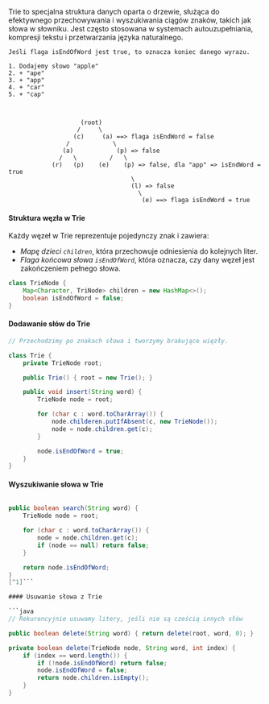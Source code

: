 Trie to specjalna struktura danych oparta o drzewie, służąca do efektywnego przechowywania i wyszukiwania ciągów znaków, takich jak słowa w słowniku. Jest często stosowana w systemach autouzupełniania, kompresji tekstu i przetwarzania języka naturalnego.

```
Jeśli flaga isEndOfWord jest true, to oznacza koniec danego wyrazu.

1. Dodajemy słowo "apple"
2. + "ape"
3. + "app"
4. + "car"
5. + "cap"



					(root)
				   /     \
				  (c)	  (a) ==> flaga isEndWord = false
				/			 \
			   (a)			  (p) => false
			  /	  \			/	\
			(r)	  (p)	 (e)	(p) => false, dla "app" => isEndWord = true
							   	  \
								  (l) => false
								    \
								     (e) ==> flaga isEndWord = true
```

#### Struktura węzła w Trie

Każdy węzeł w Trie reprezentuje pojedynczy znak i zawiera:
- *Mapę dzieci `children`*, która przechowuje odniesienia do kolejnych liter.
- *Flaga końcowa słowa `isEndOfWord`*, która oznacza, czy dany węzeł jest zakończeniem pełnego słowa.

```java
class TrieNode {
	Map<Character, TriNode> children = new HashMap<>();
	boolean isEndOfWord = false;
}
```

#### Dodawanie słów do Trie

```java
// Przechodzimy po znakach słowa i tworzymy brakujące więzły.

class Trie {
	private TrieNode root;

	public Trie() { root = new Trie(); }

	public void insert(String word) {
		TrieNode node = root;

		for (char c : word.toCharArray()) {
			node.childeren.putIfAbsent(c, new TrieNode());
			node = node.children.get(c); 
		}

		node.isEndOfWord = true;
	}
}
```

#### Wyszukiwanie słowa w Trie

```java

public boolean search(String word) {
	TrieNode node = root;

	for (char c : word.toCharArray()) {
		node = node.children.get(c);
		if (node == null) return false;
	}

	return node.isEndOfWord;
}
[^1]```

#### Usuwanie słowa z Trie

```java
// Rekurencyjnie usuwamy litery, jeśli nie są cześcią innych słów

public boolean delete(String word) { return delete(root, word, 0); }

private boolean delete(TrieNode node, String word, int index) {
	if (index == word.length()) {
		if (!node.isEndOfWord) return false;
		node.isEndOfWord = false;
		return node.children.isEmpty();
	}
}
```
